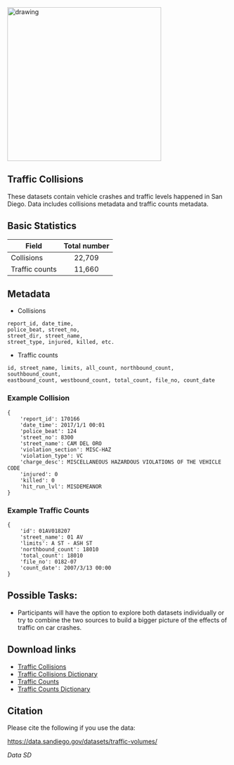 <img src="https://github.com/data-science-student-society/datathon2019/blob/master/images/traffic_col.png" alt="drawing" width="350"/>

## Traffic Collisions
These datasets contain vehicle crashes and traffic levels happened in San Diego. Data includes collisions metadata and traffic counts metadata.

## Basic Statistics

| Field            | Total number  |
| ---------------- |:-------------:|
| Collisions       | 22,709    |
| Traffic counts   | 11,660     |

## Metadata
- Collisions
```
report_id, date_time,
police_beat, street_no,
street_dir, street_name,
street_type, injured, killed, etc.
```
- Traffic counts
```
id, street_name, limits, all_count, northbound_count, southbound_count,
eastbound_count, westbound_count, total_count, file_no, count_date
```

### Example Collision
``` 
{ 
    'report_id': 170166
    'date_time': 2017/1/1 00:01
    'police_beat': 124
    'street_no': 8300
    'street_name': CAM DEL ORO
    'violation_section': MISC-HAZ
    'violation_type': VC
    'charge_desc': MISCELLANEOUS HAZARDOUS VIOLATIONS OF THE VEHICLE CODE
    'injured': 0
    'killed': 0
    'hit_run_lvl': MISDEMEANOR
}
```

### Example Traffic Counts
```
{ 
    'id': 01AV018207
    'street_name': 01 AV
    'limits': A ST - ASH ST
    'northbound_count': 18010
    'total_count': 18010
    'file_no': 0182-07
    'count_date': 2007/3/13 00:00
}
```

## Possible Tasks:
- Participants will have the option to explore both datasets individually or try to combine the two
sources to build a bigger picture of the effects of traffic on car crashes.

## Download links
- [Traffic Collisions](http://seshat.datasd.org/pd/pd_collisions_datasd.csv)
- [Traffic Collisions Dictionary](http://seshat.datasd.org/pd/pd_collisions_dictionary_datasd.csv)
- [Traffic Counts](http://seshat.datasd.org/traffic_counts/traffic_counts_datasd.csv)
- [Traffic Counts Dictionary](http://seshat.datasd.org/traffic_counts/traffic_counts_dictionary_datasd.csv)

## Citation
Please cite the following if you use the data:

https://data.sandiego.gov/datasets/traffic-volumes/

*Data SD*
